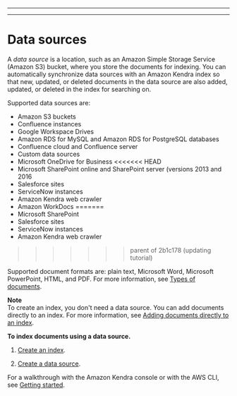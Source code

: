 --------

--------

# Data sources<a name="hiw-data-source"></a>

A *data source* is a location, such as an Amazon Simple Storage Service \(Amazon S3\) bucket, where you store the documents for indexing\. You can automatically synchronize data sources with an Amazon Kendra index so that new, updated, or deleted documents in the data source are also added, updated, or deleted in the index for searching on\.

Supported data sources are:
+ Amazon S3 buckets
+ Confluence instances
+ Google Workspace Drives
+ Amazon RDS for MySQL and Amazon RDS for PostgreSQL databases
+ Confluence cloud and Confluence server
+ Custom data sources
+ Microsoft OneDrive for Business
<<<<<<< HEAD
+ Microsoft SharePoint online and SharePoint server \(versions 2013 and 2016
+ Salesforce sites
+ ServiceNow instances
+ Amazon Kendra web crawler
+ Amazon WorkDocs
=======
+ Microsoft SharePoint
+ Salesforce sites
+ ServiceNow instances
+ Amazon Kendra web crawler
>>>>>>> parent of 2b1c178 (updating tutorial)

Supported document formats are: plain text, Microsoft Word, Microsoft PowerPoint, HTML, and PDF\. For more information, see [Types of documents](index-document-types.md)\.

**Note**  
To create an index, you don't need a data source\. You can add documents directly to an index\. For more information, see [Adding documents directly to an index](in-adding-documents.md)\.

**To index documents using a data source\.**

1. [Create an index](create-index.md)\.

1. [Create a data source](data-source.md)\.

 For a walkthrough with the Amazon Kendra console or with the AWS CLI, see [Getting started](getting-started.md)\.
